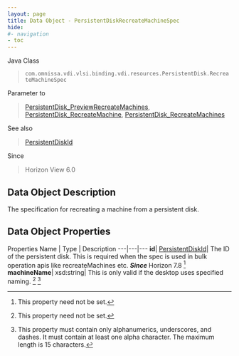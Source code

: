 ```yaml
---
layout: page
title: Data Object - PersistentDiskRecreateMachineSpec
hide:
#- navigation
- toc
---
```






Java Class
> `com.omnissa.vdi.vlsi.binding.vdi.resources.PersistentDisk.RecreateMachineSpec`

Parameter to
> [PersistentDisk_PreviewRecreateMachines](vdi.resources.PersistentDisk.md#previewRecreateMachines), [PersistentDisk_RecreateMachine](vdi.resources.PersistentDisk.md#recreateMachine), [PersistentDisk_RecreateMachines](vdi.resources.PersistentDisk.md#recreateMachines)

See also
> [PersistentDiskId](vdi.entity.PersistentDiskId.md)

Since
> Horizon View 6.0


## Data Object Description

The specification for recreating a machine from a persistent disk.

## Data Object Properties
Properties
Name |  Type |  Description
---|---|---
**id**| [PersistentDiskId](vdi.entity.PersistentDiskId.md)|  The ID of the persistent disk. This is required when the spec is used in bulk operation apis like recreateMachines etc.  **_Since_** Horizon 7.8 [^1]
**machineName**|  xsd:string|  This is only valid if the desktop uses specified naming. [^1] [^196]


 


[^1]: This property need not be set.
[^196]: This property must contain only alphanumerics, underscores, and dashes. It must contain at least one alpha character. The maximum length is 15 characters.